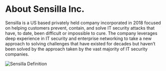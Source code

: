 # About Sensilla Inc.

Sensilla is a US based privately held company incorporated in 2018 focused on helping customers prevent, contain, and solve IT security attacks that have, to date, been difficult or impossible to cure. The company leverages deep experience in IT security and enterprise networking to take a new approach to solving challenges that have existed for decades but haven’t been solved by the approach taken by the vast majority of IT security companies.

![Sensilla Definition](https://www.sensilla.cloud/images/Definition.jpeg)

